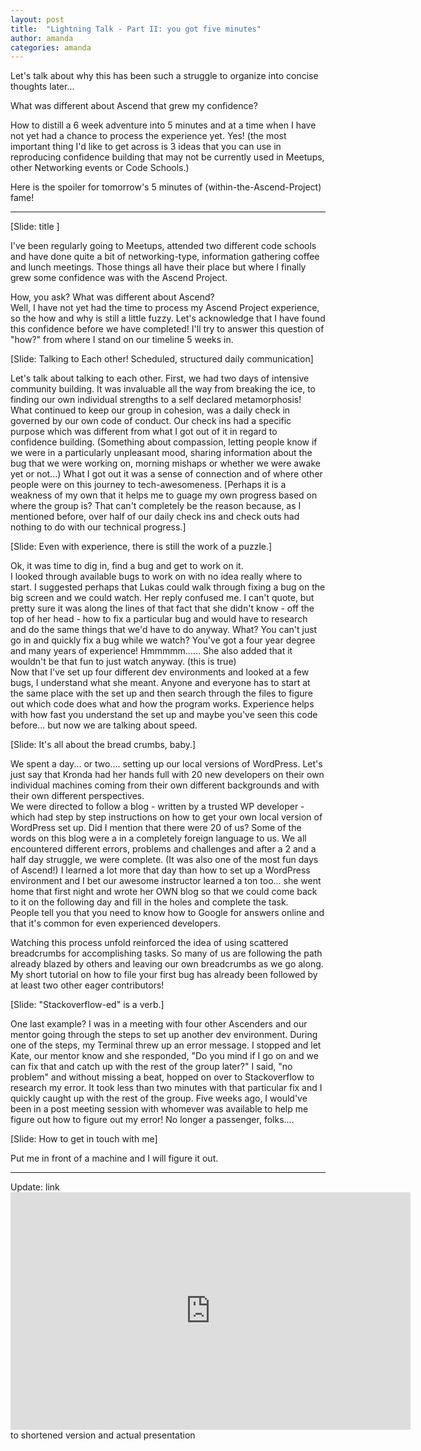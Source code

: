 ```yaml
---
layout: post
title:  "Lightning Talk - Part II: you got five minutes"
author: amanda
categories: amanda
---
```


Let's talk about why this has been such a struggle to organize into concise thoughts later...

What was different about Ascend that grew my confidence?

How to distill a 6 week adventure into 5 minutes and at a time when I have not yet had a chance to process the experience yet.  Yes!  (the most important thing I'd like to get across is 3 ideas that you can use in reproducing confidence building that may not be currently used in Meetups, other Networking events or Code Schools.)

Here is the spoiler for tomorrow's 5 minutes of (within-the-Ascend-Project) fame!

*************

[Slide: title ]

I've been regularly going to Meetups, attended two different code schools and have done quite a bit of networking-type, information gathering coffee and lunch meetings.  Those things all have their place but where I finally grew some confidence was with the Ascend Project.

How, you ask?  What was different about Ascend?  
Well, I have not yet had the time to process my Ascend Project experience, so the how and why is still a little fuzzy.  Let's acknowledge that I have found this confidence before we have completed!  I'll try to answer this question of "how?" from where I stand on our timeline 5 weeks in.

[Slide:  Talking to Each other!  Scheduled, structured daily communication]

Let's talk about talking to each other.  First, we had two days of intensive community building.  It was invaluable all the way from breaking the ice, to finding our own individual strengths to a self declared metamorphosis!  
What continued to keep our group in cohesion, was a daily check in governed by our own code of conduct.  Our check ins had a specific purpose which was different from what I got out of it in regard to confidence building.  (Something about compassion, letting people know if we were in a particularly unpleasant mood, sharing information about the bug that we were working on, morning mishaps or whether we were awake yet or not...)
What I got out it was a sense of connection and of where other people were on this journey to tech-awesomeness.  [Perhaps it is a weakness of my own that it helps me to guage my own progress based on where the group is?  That can't completely be the reason because, as I mentioned before, over half of our daily check ins and check outs had nothing to do with our technical progress.]    

[Slide:  Even with experience, there is still the work of a puzzle.]

Ok, it was time to dig in, find a bug and get to work on it.  
I looked through available bugs to work on with no idea really where to start.  I suggested perhaps that Lukas could walk through fixing a bug on the big screen and we could watch.  Her reply confused me.  I can't quote, but pretty sure it was along the lines of that fact that she didn't know - off the top of her head - how to fix a particular bug and would have to research and do the same things that we'd have to do anyway.  What?  You can't just go in and quickly fix a bug while we watch?  You've got a four year degree and many years of experience!  Hmmmmm...... 
She also added that it wouldn't be that fun to just watch anyway.  (this is true)  
Now that I've set up four different dev environments and looked at a few bugs, I understand what she meant.  Anyone and everyone has to start at the same place with the set up and then search through the files to figure out which code does what and how the program works.  Experience helps with how fast you understand the set up and maybe you've seen this code before... but now we are talking about speed. 

[Slide:  It's all about the bread crumbs, baby.]

We spent a day... or two.... setting up our local versions of WordPress.  Let's just say that Kronda had her hands full with 20 new developers on their own individual machines coming from their own different backgrounds and with their own different perspectives.  
We were directed to follow a blog - written by a trusted WP developer - which had step by step instructions on how to get your own local version of WordPress set up.
Did I mention that there were 20 of us?  Some of the words on this blog were a in a completely foreign language to us.  We all encountered different errors, problems and challenges and after a 2 and a half day struggle, we were complete.  (It was also one of the most fun days of Ascend!)
I learned a lot more that day than how to set up a WordPress environment and I bet our awesome instructor learned a ton too... she went home that first night and wrote her OWN blog so that we could come back to it on the following day and fill in the holes and complete the task.  
People tell you that you need to know how to Google for answers online and that it's common for even experienced developers.  

Watching this process unfold reinforced the idea of using scattered breadcrumbs for accomplishing tasks.  So many of us are following the path already blazed by others and leaving our own breadcrumbs as we go along.  My short tutorial on how to file your first bug has already been followed by at least two other eager contributors! 

[Slide:  "Stackoverflow-ed" is a verb.]

One last example?  I was in a meeting with four other Ascenders and our mentor going through the steps to set up another dev environment.  During one of the steps, my Terminal threw up an error message.  I stopped and let Kate, our mentor know and she responded, "Do you mind if I go on and we can fix that and catch up with the rest of the group later?" 
I said, "no problem" and without missing a beat, hopped on over to Stackoverflow to research my error.  It took less than two minutes with that particular fix and I quickly caught up with the rest of the group.
Five weeks ago, I would've been in a post meeting session with whomever was available to help me figure out how to figure out my error!  No longer a passenger, folks....

[Slide:  How to get in touch with me]

Put me in front of a machine and I will figure it out.

**********************

Update:  link <iframe src="https://air.mozilla.org/amanda-houle-ascend/video/" width="640" height="380" frameborder="0" allowfullscreen>link</iframe>to shortened version and actual presentation
